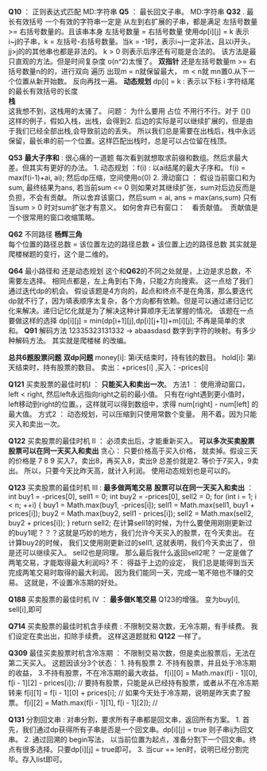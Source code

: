 **Q10** ： 正则表达式匹配  MD:字符串
**Q5** ： 最长回文子串。 MD:字符串
**Q32** . 最长有效括号 一个有效的字符串一定是 从左到右扩展的子串，都是满足 左括号数量 >= 右括号数量的。且该串本身 左括号数量 = 右括号数量
            使用dp[i][j] = k 表示 i~j的子串，k = 左括号-右括号数量。当k = -1时，表示i~j一定非法，且以i开头，jj>j的的其他串也都是非法的。
            k > 0 则表示后序还有可能是合法的。
            该方法是最只直观的方法。但是时间复杂度 o(n^2)太慢了。
        **双指针**      还是左括号数量m >= 右括号数量n的的，进行双向 遍历 出现m = n就保留最大， m < n就 mn置0.从下一个位置从新开始数。
                        反向再找一遍。
        **动态规划**    dp[i] = k : 表示以下标 i 字符结尾的最长有效括号的长度  
        **栈**       
                    这我想不到，这栈用的太骚了。
                    问题： 为什么要用 占位 不用行不行。对于 ()() 这样的例子，假如入栈，出栈，会得到2. 后边的实际是可以继续扩展的，但是由于我们已经全部出栈,会导致前边的丢失。
                    所以我们总是需要在出栈后，栈中永远保留，最长串的前一个位置。这样匹配出栈时，总是可以占位留在栈顶。


**Q53**     **最大子序和**   :  很心痛的一道题
            每次看到就想取求前缀和数组。然后求最大差。但其实有更好的办法。
            1. 动态规划 ：f(i) : 以ai结尾的最大子序和。  f(i) = max(f(i-1)+ai, ai); 然后dp压缩，空间使用o(0) 
            2. 滑动窗口 ： 假设当前窗口和为sum, 最终结果为ans, 若当前sum <= 0 则如果对其继续扩张，sum对后边反而是负担，不会有贡献。
                            所以舍弃该窗口，然后sum = ai, ans = max(ans,sum) 只有当sum > 0 时对sum扩张才有意义。
                    如何舍弃已有窗口：　看贡献值。　贡献值是一个很常用的窗口收缩策略。


**Q62**    不同路径
         **杨辉三角**      
            每个位置的路径总数 = 该位置左边的路径总数 + 该位置上边的路径总数
            其实就是爬楼梯题的变行，这个是二维的。


**Q64**     最小路径和
            还是动态规划
            这个和**Q62**的不同之处就是，上边是求总数，不需要左选择。
            相同点都是，左上角到右下角，只能2方向搜索。 这一点给了我们通过迭代dp的机会。
            假设该题是4方向的，起点和终点不是在角落，那么要迭代dp就不行了，因为填表顺序太复杂，各个方向都有依赖。但是可以通过递归记忆化来解决。递归记忆化就是为了解决这种计算顺序无法掌握的情况。
            该题在一点要做这样的选择 dp[i][j] = min(dp[i+1][j],dp[i][j+1])+m[i][j];
            不再是简单的求和。
**Q91**     解码方法  12335323131332 -> abaasdasd   数字到字符的映射。有多少种解码方法。
            其实就是爬楼梯 的改编。



**总共6题股票问题**
 **双dp问题**      money[i]: 第i天结束时，持有钱的数目。 hold[i]: 第i天结束时，持有股票的数目。
                   卖出：+prices[i]  ,买入：-prices[i]
       
**Q121**    买卖股票的最佳时机I  ：  **只能买入和卖出一次**。
            方法1 ：  使用滑动窗口， left < right, 然后left永远指向right之前的最小值。 只有在right遇到更小值时，left移动到right的位置。，这样就可以得到数组中，求得 num[right] - num[left]  的最大值。
            方式2 ： 动态规划，可以压缩到只使用常数个变量。 用不着。因为只能买入和卖出一次。
            
**Q122**    买卖股票的最佳时机 II  ： 必须卖出后，才能重新买入。 **可以多次买卖股票**
            **股票可以在同一天买入和卖出**
            贪心： 只要价格高于买入价格， 就卖掉。假设三天的价格是 7 8 9 买入7，卖出8，再买入8，卖出9 总差价就是2. 等价于7买入，9卖出。
            所以，只要今天比昨天高，就计入利润。
            使用动态规划也是可以的。

**Q123**    买卖股票的最佳时机 III  : **最多做两笔交易**
            **股票可以在同一天买入和卖出**  ： 
                    int buy1 = -prices[0], sell1 = 0;
                    int buy2 = -prices[0], sell2 = 0;
                    for (int i = 1; i < n; ++i) {
                        buy1 = Math.max(buy1, -prices[i]);
                        sell1 = Math.max(sell1, buy1 + prices[i]);
                        buy2 = Math.max(buy2, sell1 - prices[i]);
                        sell2 = Math.max(sell2, buy2 + prices[i]);
                    }
                    return sell2;
            在计算sell1的时候，为什么要使用刚刚更新过的buy1呢？？？这就是巧妙的地方，我们允许今天买入的股票，在今天卖出。
            在计算buy2的时候， 我们又使用刚更新过的sell1, 这就表明，我们今天卖出了， 但是还可以继续买入。
            sell2也是同理。
            那么最后我什么返回sell2呢？ 一定是做了两笔交易，才能取得最大利润吗?
            不： 得益于上边的设定， 我们总是能得到当天完成两笔交易时取得的最大利润。 因为我们能同一天，完成一笔不赔也不赚的交易。
            这就是，不设置冷冻期的好处。

**Q188**    买卖股票的最佳时机 IV ： **最多做K笔交易**
            Q123的增强。 变为buy[i], sell[i],即可


**Q714**     买卖股票的最佳时机含手续费  : 不限制交易次数，无冷冻期，有手续费。
             我们设定在卖出出，扣除手续费。
             这样这道题就和 **Q122** 一样了。

**Q309**     最佳买卖股票时机含冷冻期  ： 不限制交易次数，但是卖出股票后，无法在第二天买入。
            这题因该分3个状态：  1. 持有股票   2. 不持有股票，并且处于冷冻期的收益， 3.不持有股票，不在冷冻期的最大收益。
             f[i][0] = Math.max(f[i - 1][0], f[i - 1][2] - prices[i]);  // 要持有股票，只能是从已经持有股票，或者从不在冷冻期转来
             f[i][1] = f[i - 1][0] + prices[i]; // 如果今天处于冷冻期，说明是昨天卖了股票。
             f[i][2] = Math.max(f[i - 1][1], f[i - 1][2]); // 

**Q131**     分割回文串 : 对串分割，要求所有子串都是回文串，返回所有方案。
             1. 首先，我们通过dp获得所有子串是否是一个回文串。dp[i][j] = true 则子串ij为回文串。
             2. 通过回溯的 begin写法， 以当前位置为起点，准备分割下一个回文串。终点有很多选择。只要dp[i][j] = true即可。
             3. 当cur == len时，说明已经分割完毕。存入list即可。
